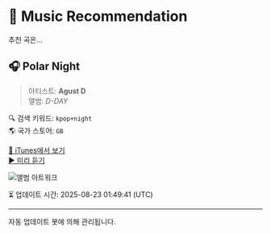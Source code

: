 
# 🎵 Music Recommendation

추천 곡은...

## 🎧 Polar Night  
> 아티스트: **Agust D**  
> 앨범: _D-DAY_  

🔍 검색 키워드: `kpop+night`  
🌎 국가 스토어: `GB`

[🔗 iTunes에서 보기](https://music.apple.com/gb/album/polar-night/1681823467?i=1681824275&uo=4)  
[▶️ 미리 듣기](https://audio-ssl.itunes.apple.com/itunes-assets/AudioPreview116/v4/56/ca/9a/56ca9abe-2d4f-f432-9cdf-fcda58087334/mzaf_12015984971661413569.plus.aac.p.m4a)

![앨범 아트워크](https://is1-ssl.mzstatic.com/image/thumb/Music126/v4/6d/46/83/6d4683b6-ab6f-db69-aa58-4a5a69c93fd6/196922439957_Cover.jpg/100x100bb.jpg)

⏳ 업데이트 시간: 2025-08-23 01:49:41 (UTC)

---
자동 업데이트 봇에 의해 관리됩니다.
